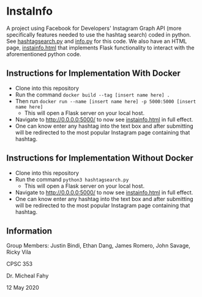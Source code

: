 # InstaInfo

A project using Facebook for Developers' Instagram Graph API (more specifically features needed to use the hashtag search) coded in python. See [hashtagsearch.py](https://github.com/rvila08/instainfo/blob/master/hashtagsearch.py) and [info.py](https://github.com/rvila08/instainfo/blob/master/info.py) for this code. We also have an HTML page, [instainfo.html](https://github.com/rvila08/instainfo/blob/master/templates/instainfo.html) that implements Flask functionality to interact with the aforementioned python code. 

## Instructions for Implementation With Docker

* Clone into this repository
* Run the command `docker build --tag [insert name here] .`
* Then run `docker run --name [insert name here] -p 5000:5000 [insert name here]`
  * This will open a Flask server on your local host.
* Navigate to http://0.0.0.0:5000/ to now see [instainfo.html](https://github.com/rvila08/instainfo/blob/master/templates/instainfo.html) in full effect.
* One can know enter any hashtag into the text box and after submitting will be redirected to the most popular Instagram page containing that hashtag.


## Instructions for Implementation Without Docker

* Clone into this repository
* Run the command `python3 hashtagsearch.py`
  * This will open a Flask server on your local host.
* Navigate to http://0.0.0.0:5000/ to now see [instainfo.html](https://github.com/rvila08/instainfo/blob/master/templates/instainfo.html) in full effect.
* One can know enter any hashtag into the text box and after submitting will be redirected to the most popular Instagram page containing that hashtag.

## Information

Group Members: Justin Bindi, Ethan Dang, James Romero, John Savage, Ricky Vila


CPSC 353 


Dr. Micheal Fahy


12 May 2020
